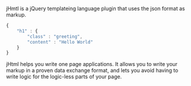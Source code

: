 jHmtl is a jQuery templateing language plugin that uses the json format as markup.  

```javascript
{
	"h1" : {
		"class" : "greeting",
		"content" : "Hello World"
	}
}
```	

jHtml helps you write one page applications. It allows you to write your markup in a proven data exchange format, and lets you avoid having to write logic for the logic-less parts of your page.  




